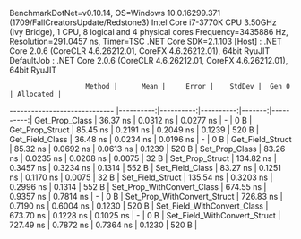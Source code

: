 
BenchmarkDotNet=v0.10.14, OS=Windows 10.0.16299.371 (1709/FallCreatorsUpdate/Redstone3)
Intel Core i7-3770K CPU 3.50GHz (Ivy Bridge), 1 CPU, 8 logical and 4 physical cores
Frequency=3435886 Hz, Resolution=291.0457 ns, Timer=TSC
.NET Core SDK=2.1.103
  [Host]     : .NET Core 2.0.6 (CoreCLR 4.6.26212.01, CoreFX 4.6.26212.01), 64bit RyuJIT
  DefaultJob : .NET Core 2.0.6 (CoreCLR 4.6.26212.01, CoreFX 4.6.26212.01), 64bit RyuJIT


                       Method |      Mean |     Error |    StdDev |  Gen 0 | Allocated |
----------------------------- |----------:|----------:|----------:|-------:|----------:|
               Get_Prop_Class |  36.37 ns | 0.0312 ns | 0.0277 ns |      - |       0 B |
              Get_Prop_Struct |  85.45 ns | 0.2191 ns | 0.2049 ns | 0.1239 |     520 B |
              Get_Field_Class |  36.48 ns | 0.0234 ns | 0.0196 ns |      - |       0 B |
             Get_Field_Struct |  85.32 ns | 0.0692 ns | 0.0613 ns | 0.1239 |     520 B |
               Set_Prop_Class |  83.26 ns | 0.0235 ns | 0.0208 ns | 0.0075 |      32 B |
              Set_Prop_Struct | 134.82 ns | 0.3457 ns | 0.3234 ns | 0.1314 |     552 B |
              Set_Field_Class |  83.27 ns | 0.1251 ns | 0.1170 ns | 0.0075 |      32 B |
             Set_Field_Struct | 135.54 ns | 0.3203 ns | 0.2996 ns | 0.1314 |     552 B |
   Set_Prop_WithConvert_Class | 674.55 ns | 0.9357 ns | 0.7814 ns |      - |       0 B |
  Set_Prop_WithConvert_Struct | 726.83 ns | 0.7190 ns | 0.6004 ns | 0.1230 |     520 B |
  Set_Field_WithConvert_Class | 673.70 ns | 0.1228 ns | 0.1025 ns |      - |       0 B |
 Set_Field_WithConvert_Struct | 727.49 ns | 0.7872 ns | 0.7364 ns | 0.1230 |     520 B |
